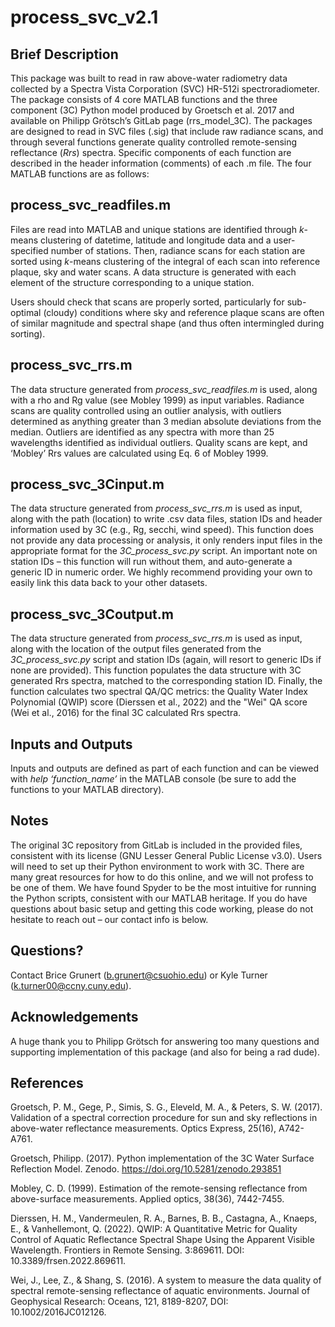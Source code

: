 # process_svc_v2.1

## Brief Description
This package was built to read in raw above-water radiometry data collected by a Spectra Vista Corporation (SVC) HR-512i spectroradiometer. The package consists of 4 core MATLAB functions and the three component (3C) Python model produced by Groetsch et al. 2017 and available on Philipp Grötsch’s GitLab page (rrs_model_3C). The packages are designed to read in SVC files (.sig) that include raw radiance scans, and through several functions generate quality controlled remote-sensing reflectance (*Rrs*) spectra. Specific components of each function are described in the header information (comments) of each .m file. The four MATLAB functions are as follows:

## process_svc_readfiles.m
Files are read into MATLAB and unique stations are identified through *k*-means clustering of datetime, latitude and longitude data and a user-specified number of stations. Then, radiance scans for each station are sorted using *k*-means clustering of the integral of each scan into reference plaque, sky and water scans. A data structure is generated with each element of the structure corresponding to a unique station.

Users should check that scans are properly sorted, particularly for sub-optimal (cloudy) conditions where sky and reference plaque scans are often of similar magnitude and spectral shape (and thus often intermingled during sorting).

## process_svc_rrs.m
The data structure generated from *process_svc_readfiles.m* is used, along with a rho and Rg value (see Mobley 1999) as input variables. Radiance scans are quality controlled using an outlier analysis, with outliers determined as anything greater than 3 median absolute deviations from the median. Outliers are identified as any spectra with more than 25 wavelengths identified as individual outliers. Quality scans are kept, and ‘Mobley’ Rrs values are calculated using Eq. 6 of Mobley 1999.

## process_svc_3Cinput.m
The data structure generated from *process_svc_rrs.m* is used as input, along with the path (location) to write .csv data files, station IDs and header information used by 3C (e.g., Rg, secchi, wind speed). This function does not provide any data processing or analysis, it only renders input files in the appropriate format for the *3C_process_svc.py* script. An important note on station IDs – this function will run without them, and auto-generate a generic ID in numeric order. We highly recommend providing your own to easily link this data back to your other datasets.

## process_svc_3Coutput.m
The data structure generated from *process_svc_rrs.m* is used as input, along with the location of the output files generated from the *3C_process_svc.py* script and station IDs (again, will resort to generic IDs if none are provided). This function populates the data structure with 3C generated Rrs spectra, matched to the corresponding station ID. Finally, the function calculates two spectral QA/QC metrics: the Quality Water Index Polynomial (QWIP) score (Dierssen et al., 2022) and the "Wei" QA score (Wei et al., 2016) for the final 3C calculated Rrs spectra.

## Inputs and Outputs
Inputs and outputs are defined as part of each function and can be viewed with *help ‘function_name’* in the MATLAB console (be sure to add the functions to your MATLAB directory).

## Notes
The original 3C repository from GitLab is included in the provided files, consistent with its license (GNU Lesser General Public License v3.0). Users will need to set up their Python environment to work with 3C. There are many great resources for how to do this online, and we will not profess to be one of them. We have found Spyder to be the most intuitive for running the Python scripts, consistent with our MATLAB heritage. If you do have questions about basic setup and getting this code working, please do not hesitate to reach out – our contact info is below.

## Questions?
Contact Brice Grunert (b.grunert@csuohio.edu) or Kyle Turner (k.turner00@ccny.cuny.edu).

## Acknowledgements
A huge thank you to Philipp Grötsch for answering too many questions and supporting implementation of this package (and also for being a rad dude).

## References
Groetsch, P. M., Gege, P., Simis, S. G., Eleveld, M. A., & Peters, S. W. (2017). Validation of a spectral correction procedure for sun and sky reflections in above-water reflectance measurements. Optics Express, 25(16), A742-A761.

Groetsch, Philipp. (2017). Python implementation of the 3C Water Surface Reflection Model. Zenodo. https://doi.org/10.5281/zenodo.293851

Mobley, C. D. (1999). Estimation of the remote-sensing reflectance from above-surface measurements. Applied optics, 38(36), 7442-7455.

Dierssen, H. M., Vandermeulen, R. A., Barnes, B. B., Castagna, A., Knaeps, E., & Vanhellemont, Q. (2022). QWIP: A Quantitative Metric for Quality Control of Aquatic Reflectance Spectral Shape Using the Apparent Visible Wavelength. Frontiers in Remote Sensing. 3:869611. DOI: 10.3389/frsen.2022.869611.

Wei, J., Lee, Z., & Shang, S. (2016). A system to measure the data quality of spectral remote-sensing reflectance of aquatic environments. Journal of Geophysical Research: Oceans, 121, 8189-8207, DOI: 10.1002/2016JC012126.
